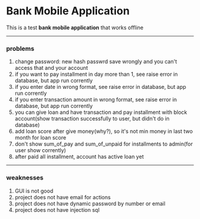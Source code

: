 # Bank Mobile Application

This is a test **bank mobile application** that works offline

---
### problems

1. change password: new hash passwrd save wrongly and you can't access that and your account
2. if you want to pay installment in day more than 1, see raise error in database, but app run corrently
3. if you enter date in wrong format, see raise error in database, but app run corrently
4. if you enter transaction amount in wrong format, see raise error in database, but app run corrently
5. you can give loan and have transaction and pay installment with block account(show transaction successfully to user, but didn't do in database)
6. add loan score after give money(why?), so it's not min money in last two month for loan score
7. don't show sum_of_pay and sum_of_unpaid for installments to admin(for user show corrently)
8. after paid all installment, account has active loan yet

---
### weaknesses

1. GUI is not good
2. project does not have email for actions
3. project does not have dynamic password by number or email
4. project does not have injection sql
